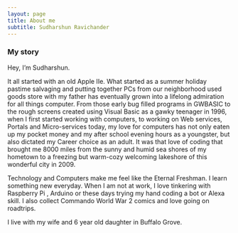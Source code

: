 ```yaml
---
layout: page
title: About me
subtitle: Sudharshun Ravichander
---
```


### My story

Hey, I’m Sudharshun.

It all started with an old Apple IIe. What started as a summer holiday pastime salvaging and putting together PCs from our neighborhood used goods store with my father has eventually grown into a lifelong admiration for all things computer. From those early bug filled programs in GWBASIC to the rough screens created using Visual Basic as a gawky teenager in 1996, when I first started working with computers, to working on Web services, Portals and Micro-services today, my love for computers has not only eaten up my pocket money and my after school evening hours as a youngster, but also dictated my Career choice as an adult. It was that love of coding that brought me 8000 miles from the sunny and humid sea shores of my hometown to a freezing but warm-cozy welcoming lakeshore of this wonderful city in 2009.

Technology and Computers make me feel like the Eternal Freshman. I learn something new everyday. When I am not at work, I love tinkering with Raspberry Pi , Arduino or these days trying my hand coding a bot or Alexa skill. I also collect Commando World War 2 comics and love going on roadtrips.

I live with my wife and 6 year old daughter in Buffalo Grove.